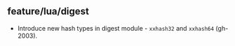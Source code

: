 ## feature/lua/digest

 * Introduce new hash types in digest module - `xxhash32` and `xxhash64`
   (gh-2003).
